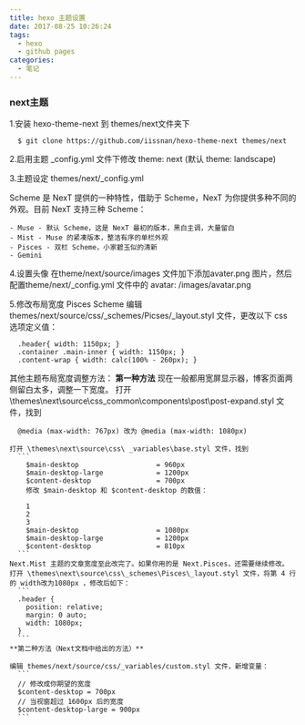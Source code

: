```yaml
---
title: hexo 主题设置
date: 2017-08-25 10:26:24
tags:
  - hexo
  - github pages
categories: 
  - 笔记
---
```


### next主题

1.安装 hexo-theme-next 到 themes/next文件夹下
  ```
    $ git clone https://github.com/iissnan/hexo-theme-next themes/next
  ```
2.启用主题
  _config.yml 文件下修改 theme: next (默认 theme: landscape)
<!-- more -->
3.主题设定 themes/next/_config.yml
  
  Scheme 是 NexT 提供的一种特性，借助于 Scheme，NexT 为你提供多种不同的外观。目前 NexT 支持三种 Scheme：

    - Muse - 默认 Scheme，这是 NexT 最初的版本，黑白主调，大量留白
    - Mist - Muse 的紧凑版本，整洁有序的单栏外观
    - Pisces - 双栏 Scheme，小家碧玉似的清新
    - Gemini

4.设置头像
  在theme/next/source/images 文件加下添加avater.png 图片，然后配置theme/next/_config.yml 文件中的 avatar: /images/avatar.png

5.修改布局宽度
  Pisces Scheme 编辑 themes/next/source/css/_schemes/Picses/_layout.styl 文件，更改以下 css 选项定义值：

  ```
    .header{ width: 1150px; }
    .container .main-inner { width: 1150px; }
    .content-wrap { width: calc(100% - 260px); }
  ```

  其他主题布局宽度调整方法：
    **第一种方法**
    现在一般都用宽屏显示器，博客页面两侧留白太多，调整一下宽度。
    打开 \themes\next\source\css\_common\components\post\post-expand.styl 文件，找到

      @media (max-width: 767px) 改为 @media (max-width: 1080px)
    
    打开 \themes\next\source\css\ _variables\base.styl 文件，找到
      ```
        $main-desktop                   = 960px
        $main-desktop-large             = 1200px
        $content-desktop                = 700px
        修改 $main-desktop 和 $content-desktop 的数值：

        1
        2
        3
        $main-desktop                   = 1080px
        $main-desktop-large             = 1200px
        $content-desktop                = 810px
      ```
    Next.Mist 主题的文章宽度至此改完了。如果你用的是 Next.Pisces，还需要继续修改。
    打开 \themes\next\source\css\_schemes\Pisces\_layout.styl 文件，将第 4 行的 width改为1080px ，修改后如下：
      ```
      .header {
        position: relative;
        margin: 0 auto;
        width: 1080px;
      }
      ```
    **第二种方法（Next文档中给出的方法）**
    
    编辑 themes/next/source/css/_variables/custom.styl 文件，新增变量：
      ```
      // 修改成你期望的宽度
      $content-desktop = 700px
      // 当视窗超过 1600px 后的宽度
      $content-desktop-large = 900px
      ```


 